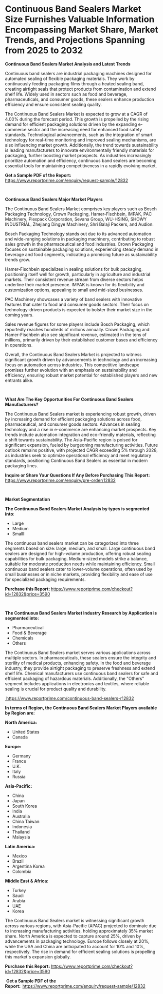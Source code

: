 <p><h1>Continuous Band Sealers Market Size Furnishes Valuable Information Encompassing Market Share, Market Trends, and Projections Spanning from 2025 to 2032</h1></p><p><strong>Continuous Band Sealers Market Analysis and Latest Trends</strong></p>
<p><p>Continuous band sealers are industrial packaging machines designed for automated sealing of flexible packaging materials. They work by continuously feeding packaging films through a heated sealing band, creating airtight seals that protect products from contamination and extend shelf life. Widely used in sectors such as food and beverage, pharmaceuticals, and consumer goods, these sealers enhance production efficiency and ensure consistent sealing quality.</p><p>The Continuous Band Sealers Market is expected to grow at a CAGR of 4.00% during the forecast period. This growth is propelled by the rising demand for efficient packaging solutions driven by the expanding e-commerce sector and the increasing need for enhanced food safety standards. Technological advancements, such as the integration of smart technology for real-time monitoring and improved sealing mechanisms, are also influencing market growth. Additionally, the trend towards sustainability is leading manufacturers to innovate environmentally friendly materials for packaging, further boosting market prospects. As industries increasingly prioritize automation and efficiency, continuous band sealers are becoming essential tools for maintaining competitiveness in a rapidly evolving market.</p></p>
<p><strong>Get a Sample PDF of the Report:&nbsp;</strong> <a href="https://www.reportprime.com/enquiry/request-sample/12832?utm_campaign=4542&utm_medium=2&utm_source=Github&utm_content=ia&utm_term=17052025&utm_id=continuous-band-sealers">https://www.reportprime.com/enquiry/request-sample/12832</a></p>
<p>&nbsp;</p>
<p><strong>Continuous Band Sealers Major Market Players</strong></p>
<p><p>The Continuous Band Sealers Market comprises key players such as Bosch Packaging Technology, Crown Packaging, Hamer-Fischbein, IMPAK, PAC Machinery, Plexpack Corporation, Sevana Group, WU-HSING, SHOWY INDUSTRIAL, Zhejiang Dingye Machinery, Shri Balaji Packers, and Audion. </p><p>Bosch Packaging Technology stands out due to its advanced automation and wide-ranging solutions in packaging machinery, contributing to robust sales growth in the pharmaceutical and food industries. Crown Packaging focuses on sustainable packaging solutions, experiencing steady demand in beverage and food segments, indicating a promising future as sustainability trends grow.</p><p>Hamer-Fischbein specializes in sealing solutions for bulk packaging, positioning itself well for growth, particularly in agriculture and industrial markets. Their consistent revenue stream from diverse sectors helps underline their market presence. IMPAK is known for its flexibility and customization options, appealing to small and mid-sized businesses. </p><p>PAC Machinery showcases a variety of band sealers with innovative features that cater to food and consumer goods sectors. Their focus on technology-driven products is expected to bolster their market size in the coming years.</p><p>Sales revenue figures for some players include Bosch Packaging, which reportedly reaches hundreds of millions annually. Crown Packaging and Hamer-Fischbein also see significant revenue, estimated in the tens of millions, primarily driven by their established customer bases and efficiency in operations.</p><p>Overall, the Continuous Band Sealers Market is projected to witness significant growth driven by advancements in technology and an increasing focus on automation across industries. This competitive landscape promises further evolution with an emphasis on sustainability and efficiency, ensuring robust market potential for established players and new entrants alike.</p></p>
<p>&nbsp;</p>
<p><strong>What Are The Key Opportunities For Continuous Band Sealers Manufacturers?</strong></p>
<p><p>The Continuous Band Sealers market is experiencing robust growth, driven by increasing demand for efficient packaging solutions across food, pharmaceutical, and consumer goods sectors. Advances in sealing technology and a rise in e-commerce are enhancing market prospects. Key trends include automation integration and eco-friendly materials, reflecting a shift towards sustainability. The Asia-Pacific region is poised for significant expansion, fueled by burgeoning manufacturing activities. Future outlook remains positive, with projected CAGR exceeding 5% through 2028, as industries seek to optimize operational efficiency and meet regulatory standards, positioning Continuous Band Sealers as essential in modern packaging lines.</p></p>
<p><strong>Inquire or Share Your Questions If Any Before Purchasing This Report:</strong> <a href="https://www.reportprime.com/enquiry/pre-order/12832?utm_campaign=4542&utm_medium=2&utm_source=Github&utm_content=ia&utm_term=17052025&utm_id=continuous-band-sealers">https://www.reportprime.com/enquiry/pre-order/12832</a></p>
<p>&nbsp;</p>
<p><strong>Market Segmentation</strong></p>
<p><strong>The Continuous Band Sealers Market Analysis by types is segmented into:</strong></p>
<p><ul><li>Large</li><li>Medium</li><li>Smalll</li></ul></p>
<p><p>The continuous band sealers market can be categorized into three segments based on size: large, medium, and small. Large continuous band sealers are designed for high-volume production, offering robust sealing capabilities for bulk packaging. Medium-sized models strike a balance, suitable for moderate production needs while maintaining efficiency. Small continuous band sealers cater to lower-volume operations, often used by small businesses or in niche markets, providing flexibility and ease of use for specialized packaging requirements.</p></p>
<p><strong>Purchase this Report:&nbsp;</strong><a href="https://www.reportprime.com/checkout?id=12832&price=3590&utm_campaign=4542&utm_medium=2&utm_source=Github&utm_content=ia&utm_term=17052025&utm_id=continuous-band-sealers">https://www.reportprime.com/checkout?id=12832&price=3590</a></p>
<p>&nbsp;</p>
<p><strong>The Continuous Band Sealers Market Industry Research by Application is segmented into:</strong></p>
<p><ul><li>Pharmaceutical</li><li>Food & Beverage</li><li>Chemicals</li><li>Others</li></ul></p>
<p><p>The Continuous Band Sealers market serves various applications across multiple sectors. In pharmaceuticals, these sealers ensure the integrity and sterility of medical products, enhancing safety. In the food and beverage industry, they provide airtight packaging to preserve freshness and extend shelf life. Chemical manufacturers use continuous band sealers for safe and efficient packaging of hazardous materials. Additionally, the "Others" segment includes applications in electronics and textiles, where reliable sealing is crucial for product quality and durability.</p></p>
<p><a href="https://www.reportprime.com/continuous-band-sealers-r12832?utm_campaign=4542&utm_medium=2&utm_source=Github&utm_content=ia&utm_term=17052025&utm_id=continuous-band-sealers">&nbsp;https://www.reportprime.com/continuous-band-sealers-r12832</a></p>
<p><strong>In terms of Region, the Continuous Band Sealers Market Players available by Region are:</strong></p>
<p>
    <p> <strong> North America: </strong>
        <ul>
            <li>United States</li>
            <li>Canada</li>
        </ul>
        </p> 
    <p> <strong> Europe: </strong>
        <ul>
            <li>Germany</li>
            <li>France</li>
            <li>U.K.</li>
            <li>Italy</li>
            <li>Russia</li>
        </ul>
        </p> 
    <p> <strong> Asia-Pacific: </strong>
        <ul>
            <li>China</li>
            <li>Japan</li>
            <li>South Korea</li>
            <li>India</li>
            <li>Australia</li>
            <li>China Taiwan</li>
            <li>Indonesia</li>
            <li>Thailand</li>
            <li>Malaysia</li>
        </ul>
        </p> 
    <p> <strong> Latin America: </strong>
        <ul>
            <li>Mexico</li>
            <li>Brazil</li>
            <li>Argentina Korea</li>
            <li>Colombia</li>
        </ul>
        </p> 
    <p> <strong> Middle East & Africa: </strong>
        <ul>
            <li>Turkey</li>
            <li>Saudi</li>
            <li>Arabia</li>
            <li>UAE</li>
            <li>Korea</li>
        </ul>
    </p>
    </p>
<p><p>The Continuous Band Sealers market is witnessing significant growth across various regions, with Asia-Pacific (APAC) projected to dominate due to increasing manufacturing activities, holding approximately 35% market share. North America is expected to capture around 25%, driven by advancements in packaging technology. Europe follows closely at 20%, while the USA and China are anticipated to account for 10% and 10%, respectively. The rise in demand for efficient sealing solutions is propelling this market's expansion globally.</p></p>
<p><strong>Purchase this Report: </strong><a href="https://www.reportprime.com/checkout?id=12832&price=3590&utm_campaign=4542&utm_medium=2&utm_source=Github&utm_content=ia&utm_term=17052025&utm_id=continuous-band-sealers">https://www.reportprime.com/checkout?id=12832&price=3590</a></p>
<p>&nbsp;<strong>Get a Sample PDF of the Report:&nbsp;&nbsp;</strong><a href="https://www.reportprime.com/enquiry/request-sample/12832?utm_campaign=4542&utm_medium=2&utm_source=Github&utm_content=ia&utm_term=17052025&utm_id=continuous-band-sealers">https://www.reportprime.com/enquiry/request-sample/12832</a></p>
<p><strong></strong></p>
<p><p></p><p></p><p></p></p>